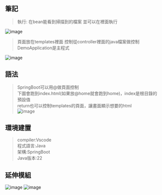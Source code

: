 ## 筆記
>執行:
>在bean能看到掃描到的檔案
>並可以在裡面執行

![image](https://github.com/peipei930725/Java_final/assets/114333331/00e65f0e-2448-44da-aa03-7156871377ce)

>頁面放在templates裡面
>控制從controller裡面的java檔案做控制
>DemoApplication是主程式

![image](https://github.com/peipei930725/Java_final/assets/114333331/f1744ae4-9971-4a20-98af-efbe9cee778c)

## 語法
>SpringBoot可以用@做頁面控制    
>下圖會跑到index.html(如果放@home就會跑到home)，index是根目錄的預設值    
>return也可以控制templates的頁面，讓畫面顯示想要的html    
![image](https://github.com/peipei930725/Java_final/assets/114333331/0c2b2c8e-eb15-4d9a-b6fd-e7ccd7c46122)

## 環境建置
>compiler:Vscode    
>程式語言:Java    
>架構:SpringBoot    
>Java版本:22    

## 延伸模組
![image](https://github.com/peipei930725/Java_final/assets/114333331/4246dfba-1f9b-4f23-8ee9-186f09e41385)
![image](https://github.com/peipei930725/Java_final/assets/114333331/dbb07bf2-4aff-4f8a-9636-d17c6dc0df8a)

